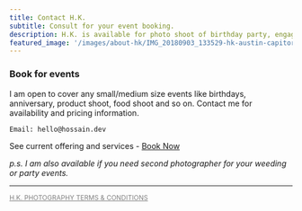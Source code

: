 ```yaml
---
title: Contact H.K.
subtitle: Consult for your event booking.
description: H.K. is available for photo shoot of birthday party, engagement shoot outdoor, new born baby shot, product shots, food shoots, or any other small events. The photoshoot even is preferred to be in GTA (eg. Toronto, Scarborough, North York, Ajax, Brampton, Missisauga, Markham) region. However, I am open to travel to destination photo-shot given the client takes care of the logistics. 
featured_image: '/images/about-hk/IMG_20180903_133529-hk-austin-capitor-with-camera-850x600.jpg'
---
```


### Book for events
I am open to cover any small/medium size events like birthdays, anniversary, product shoot, food shoot and so on.
Contact me for availability and pricing information. 


```
Email: hello@hossain.dev
```

<i class="fab fa-facebook"></i> See current offering and services - <a href="https://www.facebook.com/pg/315040829300679/services/" title="H.K. Photography Services @ Facebook Page">Book Now <i class="fas fa-concierge-bell"></i></a> 

_p.s. I am also available if you need second photographer for your weeding or party events._



---------


<small><a href="https://docs.google.com/document/d/e/2PACX-1vSibs7YkBQ104TeTbdTma0H2dQGxxWtvt7Qvrbu64eQIZ9F1LlJuzn39G8MDMD_Osg0fSoHoUtHLLu4/pub" style="color:grey">H.K. PHOTOGRAPHY TERMS & CONDITIONS</a></small>

